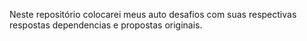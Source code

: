 Neste repositório colocarei meus auto desafios com suas respectivas respostas dependencias e propostas originais. 